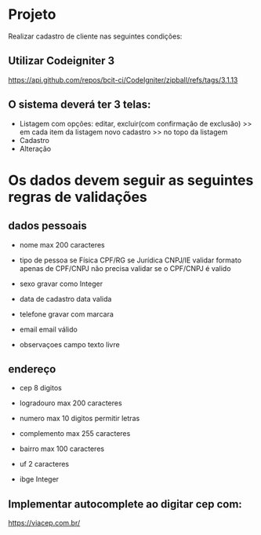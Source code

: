 
# Projeto

Realizar cadastro de cliente nas seguintes condições:

## Utilizar Codeigniter 3
https://api.github.com/repos/bcit-ci/CodeIgniter/zipball/refs/tags/3.1.13


## O sistema deverá ter 3 telas:
- Listagem com opções: 
 editar, excluir(com confirmação de exclusão) >> em cada item da listagem
 novo cadastro >> no topo da listagem
- Cadastro
- Alteração

# Os dados devem seguir as seguintes regras de validações

## dados pessoais
- nome 
 max 200 caracteres

- tipo de pessoa
 se Física CPF/RG
 se Jurídica CNPJ/IE
 validar formato apenas de CPF/CNPJ
 não precisa validar se o CPF/CNPJ é valido

- sexo 
 gravar como Integer

- data de cadastro
 data valida

- telefone
 gravar com marcara

- email
 email válido 

- observaçoes
 campo texto livre

## endereço
- cep
 8 digitos

- logradouro
 max 200 caracteres

- numero
 max 10 digitos
 permitir letras 

- complemento
 max 255 caracteres

- bairro 
 max 100 caracteres

- uf
 2 caracteres

- ibge
 Integer

## Implementar autocomplete ao digitar cep com:
https://viacep.com.br/
